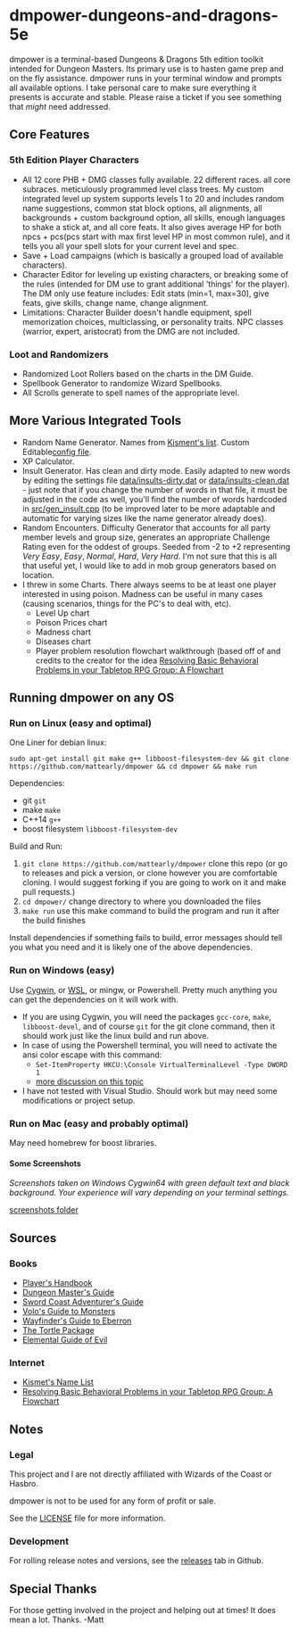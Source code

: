 # dmpower-dungeons-and-dragons-5e

dmpower is a terminal-based Dungeons & Dragons 5th edition toolkit intended for Dungeon Masters. Its primary use is to hasten game prep and on the fly assistance. dmpower runs in your terminal window and prompts all available options. I take personal care to make sure everything it presents is accurate and stable. Please raise a ticket if you see something that *might* need addressed.

## Core Features

### 5th Edition Player Characters

- All 12 core PHB + DMG classes fully available. 22 different races. all core subraces. meticulously programmed level class trees. My custom integrated level up system supports levels 1 to 20 and includes random name suggestions, common stat block options, all alignments, all backgrounds + custom background option, all skills, enough languages to shake a stick at, and all core feats.  It also gives average HP for both npcs + pcs(pcs start with max first level HP in most common rule), and it tells you all your spell slots for your current level and spec.
- Save + Load campaigns (which is basically a grouped load of available characters).
- Character Editor for leveling up existing characters, or breaking some of the rules (intended for DM use to grant additional 'things' for the player). The DM only use feature includes: Edit stats (min=1, max=30), give feats, give skills, change name, change alignment.
- Limitations: Character Builder doesn't handle equipment, spell memorization choices, multiclassing, or personality traits. NPC classes (warrior, expert, aristocrat) from the DMG are not included. 

### Loot and Randomizers

- Randomized Loot Rollers based on the charts in the DM Guide.
- Spellbook Generator to randomize Wizard Spellbooks.
- All Scrolls generate to spell names of the appropriate level.

## More Various Integrated Tools

- Random Name Generator. Names from [Kisment's list](http://www.dnd.kismetrose.com/pdfs/KismetsFantasyNames.pdf). Custom Editable[config file](data/names.dat).
- XP Calculator.
- Insult Generator. Has clean and dirty mode. Easily adapted to new words by editing the settings file [data/insults-dirty.dat](data/insults-dirty.dat) or [data/insults-clean.dat](data/insults-clean.dat) - just note that if you change the number of words in that file, it must be adjusted in the code as well, you'll find the number of words hardcoded in [src/gen_insult.cpp](src/gen_insult.cpp) (to be improved later to be more adaptable and automatic for varying sizes like the name generator already does).
- Random Encounters. Difficulty Generator that accounts for all party member levels and group size, generates an appropriate Challenge Rating even for the oddest of groups. Seeded from -2 to +2 representing _Very Easy_, _Easy_, _Normal_, _Hard_, _Very Hard_. I'm not sure that this is all that useful yet, I would like to add in mob group generators based on location.
- I threw in some Charts. There always seems to be at least one player interested in using poison. Madness can be useful in many cases (causing scenarios, things for the PC's to deal with, etc).
  - Level Up chart
  - Poison Prices chart
  - Madness chart
  - Diseases chart
  - Player problem resolution flowchart walkthrough (based off of and credits to the creator for the idea [Resolving Basic Behavioral Problems in your Tabletop RPG Group: A Flowchart](https://www.reddit.com/r/rpg/comments/3avp57/resolving_basic_behavioral_problems_in_your/)

## Running dmpower on any OS

### Run on Linux (easy and optimal)

One Liner for debian linux:

````sudo apt-get install git make g++ libboost-filesystem-dev && git clone https://github.com/mattearly/dmpower && cd dmpower && make run````

Dependencies:

- git `git`
- make `make`
- C++14 `g++`
- boost filesystem `libboost-filesystem-dev`

Build and Run:

1. `git clone https://github.com/mattearly/dmpower`  clone this repo (or go to releases and pick a version, or clone however you are comfortable cloning. I would suggest forking if you are going to work on it and make pull requests.)
2. `cd dmpower/`  change directory to where you downloaded the files
3. `make run` use this make command to build the program and run it after the build finishes

Install dependencies if something fails to build, error messages should tell you what you need and it is likely one of the above dependencies.

### Run on Windows (easy)

Use [Cygwin](https://www.cygwin.com/), or [WSL](https://msdn.microsoft.com/commandline/wsl/about), or mingw, or Powershell. Pretty much anything you can get the dependencies on it will work with.

- If you are using Cygwin, you will need the packages `gcc-core`, `make`, `libboost-devel`, and of course `git` for the git clone command, then it should work just like the linux build and run above.
- In case of using the Powershell terminal, you will need to activate the ansi color escape with this command:
  - `Set-ItemProperty HKCU:\Console VirtualTerminalLevel -Type DWORD 1`
  - [more discussion on this topic](https://stackoverflow.com/questions/51680709/colored-text-output-in-powershell-console-using-ansi-vt100-codes)
- I have not tested with Visual Studio. Should work but may need some modifications or project setup.

### Run on Mac (easy and probably optimal)

May need homebrew for boost libraries.

#### Some Screenshots

*Screenshots taken on Windows Cygwin64 with green default text and black background. Your experience will vary depending on your terminal settings.*

[screenshots folder](/img/)

## Sources

### Books

- [Player's Handbook](http://dnd.wizards.com/products/tabletop-games/rpg-products/rpg_playershandbook)
- [Dungeon Master's Guide](http://dnd.wizards.com/products/tabletop-games/rpg-products/dungeon-masters-guide)
- [Sword Coast Adventurer's Guide](http://dnd.wizards.com/products/tabletop-games/rpg-products/sc-adventurers-guide)
- [Volo's Guide to Monsters](http://dnd.wizards.com/products/tabletop-games/rpg-products/volos-guide-to-monsters)
- [Wayfinder's Guide to Eberron](https://www.dmsguild.com/product/247882/wayfinders-guide-to-eberron-5e)
- [The Tortle Package](https://www.dmsguild.com/product/221716/Tortle-Package-5e)
- [Elemental Guide of Evil](https://www.dmsguild.com/product/145542/Elemental-Evil-Players-Companion-5e)

### Internet

- [Kismet's Name List](http://www.dnd.kismetrose.com/MyCharacterNameList.html)
- [Resolving Basic Behavioral Problems in your Tabletop RPG Group: A Flowchart](https://www.reddit.com/r/rpg/comments/3avp57/resolving_basic_behavioral_problems_in_your/)

## Notes

### Legal

This project and I are not directly affiliated with Wizards of the Coast or Hasbro.

dmpower is not to be used for any form of profit or sale.

See the [LICENSE](LICENSE) file for more information.

### Development

For rolling release notes and versions, see the [releases](https://github.com/mattearly/dmpower-dungeons-and-dragons-5e/releases) tab in Github.

## Special Thanks

For those getting involved in the project and helping out at times! It does mean a lot. Thanks. -Matt